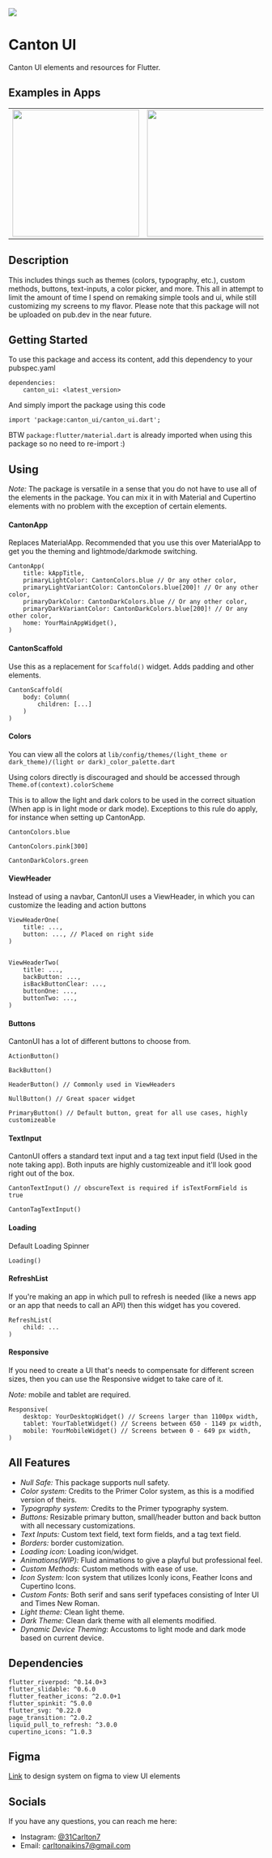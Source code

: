 <img src="lib/assets/main_visual.png"> </img>

# Canton UI

Canton UI elements and resources for Flutter.

## Examples in Apps

<table> 
  <tr>
    <td> 
      <img width="250" src="lib/assets/iphone_1.png"> </img>
    </td>
    <td>
      <img width="250" src="lib/assets/iphone_7.png"> 
  </img> 
    </td>
    <td> 
        <img width="250" src="lib/assets/demo.gif"> 
  </img>
    </td>
  </tr>
</table>

## Description

This includes things such as themes (colors, typography, etc.), custom methods, buttons, text-inputs, a color picker, and more. This all in attempt to limit the amount of time I spend on remaking simple tools and ui, while still customizing my screens to my flavor. Please note that this package will not be uploaded on pub.dev in the near future.

## Getting Started

To use this package and access its content, add this dependency to your pubspec.yaml

```
dependencies:
    canton_ui: <latest_version>
```

And simply import the package using this code

```
import 'package:canton_ui/canton_ui.dart';
```

BTW `package:flutter/material.dart` is already imported when using this package so no need to re-import :)

## Using

_Note:_ The package is versatile in a sense that you do not have to use all of the elements in the package. You can mix it in with Material and Cupertino elements with no problem with the exception of certain elements.

#### CantonApp

Replaces MaterialApp. Recommended that you use this over MaterialApp to get you the theming and lightmode/darkmode switching.

```
CantonApp(
    title: kAppTitle,
    primaryLightColor: CantonColors.blue // Or any other color,
    primaryLightVariantColor: CantonColors.blue[200]! // Or any other color,
    primaryDarkColor: CantonDarkColors.blue // Or any other color,
    primaryDarkVariantColor: CantonDarkColors.blue[200]! // Or any other color,
    home: YourMainAppWidget(),
)
```

#### CantonScaffold

Use this as a replacement for `Scaffold()` widget. Adds padding and other elements.

```
CantonScaffold(
    body: Column(
        children: [...]
    )
)
```

#### Colors

You can view all the colors at `lib/config/themes/(light_theme or dark_theme)/(light or dark)_color_palette.dart`

Using colors directly is discouraged and should be accessed through `Theme.of(context).colorScheme`

This is to allow the light and dark colors to be used in the correct situation (When app is in light mode or dark mode). Exceptions to this rule do apply, for instance when setting up CantonApp.

```
CantonColors.blue

CantonColors.pink[300]

CantonDarkColors.green
```

#### ViewHeader

Instead of using a navbar, CantonUI uses a ViewHeader, in which you can customize the leading and action buttons

```
ViewHeaderOne(
    title: ...,
    button: ..., // Placed on right side
)


ViewHeaderTwo(
    title: ...,
    backButton: ...,
    isBackButtonClear: ...,
    buttonOne: ...,
    buttonTwo: ...,
)
```

#### Buttons

CantonUI has a lot of different buttons to choose from.

```
ActionButton()

BackButton()

HeaderButton() // Commonly used in ViewHeaders

NullButton() // Great spacer widget

PrimaryButton() // Default button, great for all use cases, highly customizeable
```

#### TextInput

CantonUI offers a standard text input and a tag text input field (Used in the note taking app). Both inputs are highly customizeable and it'll look good right out of the box.

```
CantonTextInput() // obscureText is required if isTextFormField is true

CantonTagTextInput()
```

#### Loading

Default Loading Spinner

```
Loading()
```

#### RefreshList

If you're making an app in which pull to refresh is needed (like a news app or an app that needs to call an API) then this widget has you covered.

```
RefreshList(
    child: ...
)
```

#### Responsive

If you need to create a UI that's needs to compensate for different screen sizes, then you can use the Responsive widget to take care of it.

_Note:_ mobile and tablet are required.

```
Responsive(
    desktop: YourDesktopWidget() // Screens larger than 1100px width,
    tablet: YourTabletWidget() // Screens between 650 - 1149 px width,
    mobile: YourMobileWidget() // Screens between 0 - 649 px width,
)
```

## All Features

- _Null Safe:_ This package supports null safety.
- _Color system:_ Credits to the Primer Color system, as this is a modified version of theirs.
- _Typography system:_ Credits to the Primer typography system.
- _Buttons:_ Resizable primary button, small/header button and back button with all necessary customizations.
- _Text Inputs:_ Custom text field, text form fields, and a tag text field.
- _Borders:_ border customization.
- _Loading icon:_ Loading icon/widget.
- _Animations(WIP):_ Fluid animations to give a playful but professional feel.
- _Custom Methods:_ Custom methods with ease of use.
- _Icon System:_ Icon system that utilizes Iconly icons, Feather Icons and Cupertino Icons.
- _Custom Fonts:_ Both serif and sans serif typefaces consisting of Inter UI and Times New Roman.
- _Light theme:_ Clean light theme.
- _Dark Theme:_ Clean dark theme with all elements modified.
- _Dynamic Device Theming_: Accustoms to light mode and dark mode based on current device.

## Dependencies

```
flutter_riverpod: ^0.14.0+3
flutter_slidable: ^0.6.0
flutter_feather_icons: ^2.0.0+1
flutter_spinkit: ^5.0.0
flutter_svg: ^0.22.0
page_transition: ^2.0.2
liquid_pull_to_refresh: ^3.0.0
cupertino_icons: ^1.0.3
```

## Figma

[Link](https://www.figma.com/file/2CqQmmBKSA8f0fvrzsHNO7/Canton-Design-System?node-id=405%3A515) to design system on figma to view UI elements

## Socials

If you have any questions, you can reach me here:

- Instagram: [@31Carlton7](https://www.instagram.com/31carlton7/)
- Email: carltonaikins7@gmail.com
